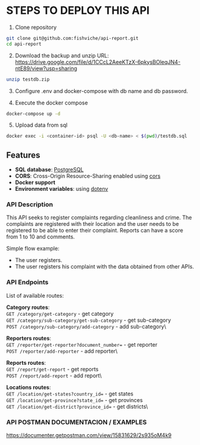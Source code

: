 # STEPS TO DEPLOY THIS API

1. Clone repository
```bash
git clone git@github.com:fishviche/api-report.git
cd api-report
```
2. Download the backup and unzip
URL: https://drive.google.com/file/d/1CCcL2AeeKTzX-6pkysBOleqJN4-ntE89/view?usp=sharing
```bash
unzip testdb.zip
```
3. Configure .env and docker-compose with db name and db password.

4. Execute the docker compose
```bash
docker-compose up -d
```

5. Upload data from sql
```bash
docker exec -i <container-id> psql -U <db-name> < $(pwd)/testdb.sql
```

## Features

- **SQL database**: [PostgreSQL](https://www.postgresql.org/)
- **CORS**: Cross-Origin Resource-Sharing enabled using [cors](https://github.com/expressjs/cors)
- **Docker support**
- **Environment variables**: using [dotenv](https://github.com/motdotla/dotenv)  

### **API Description**

This API seeks to register complaints regarding cleanliness and crime. The complaints are registered with their location and the user needs to be registered to be able to enter their complaint. Reports can have a score from 1 to 10 and comments.

Simple flow example:

- The user registers.
- The user registers his complaint with the data obtained from other APIs.

### **API Endpoints**

List of available routes:

**Category routes**:\
`GET /category/get-category` - get category\
`GET /category/sub-category/get-sub-category` - get sub-category\
`POST /category/sub-category/add-category` - add sub-category\

**Reporters routes**:\
`GET /reporter/get-reporter?document_number=` - get reporter\
`POST /reporter/add-reporter` - add reporter\

**Reports routes**:\
`GET /report/get-report` - get reports\
`POST /report/add-report` - add report\

**Locations routes**:\
`GET /location/get-states?country_id=` - get states\
`GET /location/get-province?state_id=` - get provinces\
`GET /location/get-district?province_id=` - get districts\

### **API POSTMAN DOCUMENTACION / EXAMPLES**

https://documenter.getpostman.com/view/15831629/2s935oM4k9